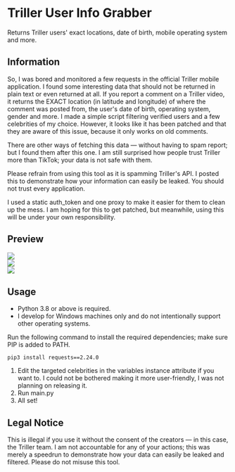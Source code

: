 # Triller User Info Grabber
Returns Triller users' exact locations, date of birth, mobile operating system and more.

## Information
So, I was bored and monitored a few requests in the official Triller mobile application. I found some interesting data that should not be returned in plain text or even returned at all. If you report a comment on a Triller video, it returns the EXACT location (in latitude and longitude) of where the comment was posted from, the user's date of birth, operating system, gender and more. I made a simple script filtering verified users and a few celebrities of my choice. However, it looks like it has been patched and that they are aware of this issue, because it only works on old comments.

There are other ways of fetching this data — without having to spam report; but I found them after this one. I am still surprised how people trust Triller more than TikTok; your data is not safe with them.

Please refrain from using this tool as it is spamming Triller's API. I posted this to demonstrate how your information can easily be leaked. You should not trust every application.

I used a static auth_token and one proxy to make it easier for them to clean up the mess. I am hoping for this to get patched, but meanwhile, using this will be under your own responsibility.

## Preview
![](https://i.imgur.com/zYZwwzZ.png)<br>
![](https://i.imgur.com/uA0LJKr.jpeg)<br>
![](https://i.imgur.com/A11XOKc.png)

## Usage
- Python 3.8 or above is required.
- I develop for Windows machines only and do not intentionally support other operating systems.

Run the following command to install the required dependencies; make sure PIP is added to PATH.
```
pip3 install requests==2.24.0
```
1. Edit the targeted celebrities in the variables instance attribute if you want to. I could not be bothered making it more user-friendly, I was not planning on releasing it.
2. Run main.py
3. All set!

## Legal Notice
This is illegal if you use it without the consent of the creators — in this case, the Triller team. I am not accountable for any of your actions; this was merely a speedrun to demonstrate how your data can easily be leaked and filtered. Please do not misuse this tool.
